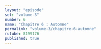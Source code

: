```yaml
---
layout: "episode"
set: "volume-3"
number: 6
name: "Chapitre 6 : Automne"
permalink: "volume-3/chapitre-6-automne"
rutube: 8199176
published: true
---
```

